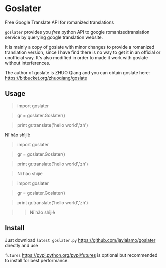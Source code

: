 Goslater
========

Free Google Translate API for romanized translations

``goslater`` provides you *free* python API to google  romanizedtranslation service by querying google translation website.

It is mainly a copy of goslate with minor changes to provide a romanized translation version, since I have find there is no way to get it in an official or unofficial way. It's also modified in order to made it work with goslate without interferences.

The author of goslate is ZHUO Qiang and you can obtain goslate here: https://bitbucket.org/zhuoqiang/goslate 


Usage
--

  >import goslater
  
  >gr = goslater.Goslater()
  
  >print gr.translate('hello world','zh')
  
  Nǐ hǎo shìjiè
  

  >import goslater
  
  >gr = goslater.Goslater()
  
  >print gr.translate('hello world','zh')
  
  >Nǐ hǎo shìjiè
  
  
  >import goslater
  
  >gr = goslater.Goslater()
  
  >print gr.translate('hello world','zh')
  
  >>Nǐ hǎo shìjiè
 
Install
--

Just download `latest goslater.py` https://github.com/javialamo/goslater directly and use

`futures` https://pypi.python.org/pypi/futures is optional but recommended to install for best performance.



